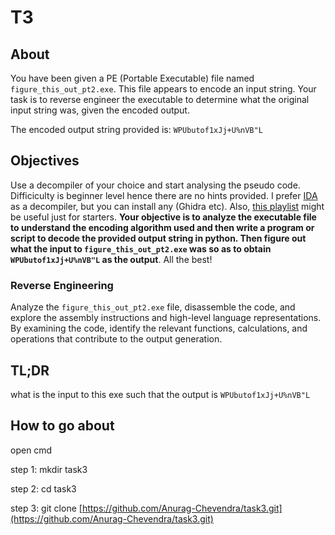 # T3
## About
You have been given a PE (Portable Executable) file named `figure_this_out_pt2.exe`. This file appears to encode an input string. Your task is to reverse engineer the executable to determine what the original input string was, given the encoded output.

The encoded output string provided is: `WPUbutof1xJj+U%nVB"L`

## Objectives
Use a decompiler of your choice and start analysing the pseudo code. Difficiculty is beginner level hence there are no hints provided. I prefer [IDA](https://hex-rays.com/ida-free/) as a decompiler, but you can install any (Ghidra etc). Also, [this playlist](https://www.youtube.com/watch?v=tWSa1L5L394) might be useful just for starters. **Your objective is to analyze the executable file to understand the encoding algorithm used and then write a program or script to decode the provided output string in python. Then figure out what the input to `figure_this_out_pt2.exe` was so as to obtain `WPUbutof1xJj+U%nVB"L` as the output**. All the best!
### Reverse Engineering
Analyze the `figure_this_out_pt2.exe` file, disassemble the code, and explore the assembly instructions and high-level language representations. By examining the code, identify the relevant functions, calculations, and operations that contribute to the output generation.

## TL;DR
what is the input to this exe such that the output is  `WPUbutof1xJj+U%nVB"L`

## How to go about
open cmd

step 1: mkdir task3

step 2: cd task3

step 3: git clone [https://github.com/Anurag-Chevendra/task3.git](https://github.com/Anurag-Chevendra/task3.git)

